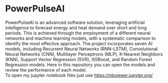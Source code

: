 # PowerPulseAI
PowerPulseAI is an advanced software solution, leveraging artificial intelligence to forecast energy and heat demand over short and long periods. This is achieved through the employment of a different neural networks and machine learning models, with a systematic comparison to identify the most effective approach. 
The project incorporates seven AI models, including Recurrent Neural Networks (RNN-LSTM), Convolutional Neural Networks (CNN), Multilayer Perceptrons (MLP), K-Nearest Neighbors (KNN), Support Vector Regression (SVR), XGBoost, and Random Forest Regression models.
Here in this repository you can open the models and review the performance of each model.  
To open my jupyter notebook files just use https://nbviewer.jupyter.org/ 
